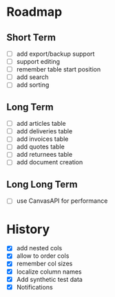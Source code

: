 # Roadmap
## Short Term
- [ ] add export/backup support
- [ ] support editing
- [ ] remember table start position
- [ ] add search
- [ ] add sorting

## Long Term
- [ ] add articles table
- [ ] add deliveries table
- [ ] add invoices table
- [ ] add quotes table
- [ ] add returnees table
- [ ] add document creation

## Long Long Term
- [ ] use CanvasAPI for performance


# History
- [x] add nested cols
- [x] allow to order cols
- [x] remember col sizes
- [x] localize column names
- [x] Add synthetic test data
- [x] Notifications
